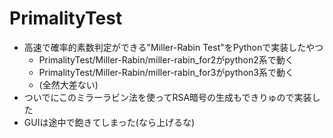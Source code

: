 # PrimalityTest

- 高速で確率的素数判定ができる"Miller-Rabin Test"をPythonで実装したやつ
  - PrimalityTest/Miller-Rabin/miller-rabin_for2がpython2系で動く
  - PrimalityTest/Miller-Rabin/miller-rabin_for3がpython3系で動く
  - (全然大差ない)
- ついでにこのミラーラビン法を使ってRSA暗号の生成もできりゅので実装した
- GUIは途中で飽きてしまった(なら上げるな)
